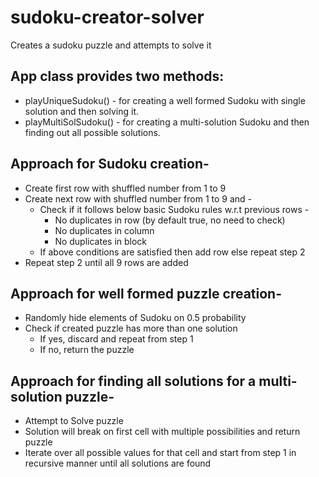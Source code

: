 # sudoku-creator-solver
Creates a sudoku puzzle and attempts to solve it

## App class provides two methods:

 * playUniqueSudoku() - for creating a well formed Sudoku with single solution and then solving it.
 * playMultiSolSudoku() - for creating a multi-solution Sudoku and then finding out all possible solutions.


## Approach for Sudoku creation-

* Create first row with shuffled number from 1 to 9
* Create next row with shuffled number from 1 to 9 and -
    * Check if it follows below basic Sudoku rules w.r.t previous rows - 
        * No duplicates in row (by default true, no need to check)
        * No duplicates in column
        * No duplicates in block
    * If above conditions are satisfied then add row else repeat step 2
* Repeat step 2 until all 9 rows are added


## Approach for well formed puzzle creation-

* Randomly hide elements of Sudoku on 0.5 probability
* Check if created puzzle has more than one solution
    * If yes, discard and repeat from step 1
    * If no, return the puzzle


## Approach for finding all solutions for a multi-solution puzzle-

* Attempt to Solve puzzle
* Solution will break on first cell with multiple possibilities and return puzzle
* Iterate over all possible values for that cell and start from step 1 in recursive manner until all solutions are found
